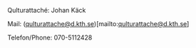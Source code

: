 Qulturattaché: Johan Käck

Mail: (qulturattache@d.kth.se)[mailto:qulturattache@d.kth.se]

Telefon/Phone: 070-5112428
